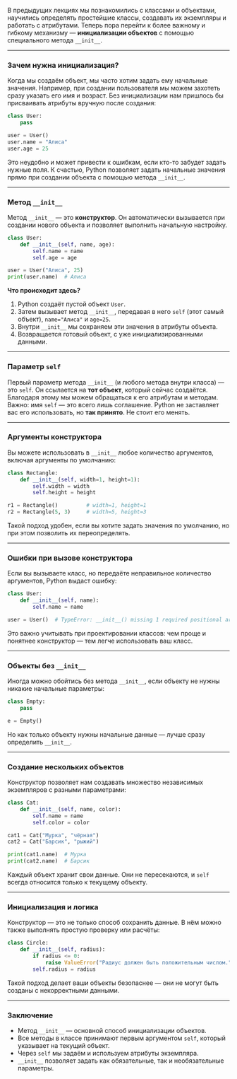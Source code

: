 В предыдущих лекциях мы познакомились с классами и объектами, научились определять простейшие классы, создавать их экземпляры и работать с атрибутами. Теперь пора перейти к более важному и гибкому механизму — **инициализации объектов** с помощью специального метода `__init__`.

---
### Зачем нужна инициализация?
Когда мы создаём объект, мы часто хотим задать ему начальные значения. Например, при создании пользователя мы можем захотеть сразу указать его имя и возраст. Без инициализации нам пришлось бы присваивать атрибуты вручную после создания:
```python
class User:
    pass

user = User()
user.name = "Алиса"
user.age = 25
```
Это неудобно и может привести к ошибкам, если кто-то забудет задать нужные поля. К счастью, Python позволяет задать начальные значения прямо при создании объекта с помощью метода `__init__`.

---
### Метод `__init__`
Метод `__init__` — это **конструктор**. Он автоматически вызывается при создании нового объекта и позволяет выполнить начальную настройку.
```python
class User:
    def __init__(self, name, age):
        self.name = name
        self.age = age

user = User("Алиса", 25)
print(user.name)  # Алиса
```
**Что происходит здесь?**
1. Python создаёт пустой объект `User`.
2. Затем вызывает метод `__init__`, передавая в него `self` (этот самый объект), `name="Алиса"` и `age=25`.
3. Внутри `__init__` мы сохраняем эти значения в атрибуты объекта.
4. Возвращается готовый объект, с уже инициализированными данными.

---
### Параметр `self`
Первый параметр метода `__init__` (и любого метода внутри класса) — это `self`. Он ссылается на **тот объект**, который сейчас создаётся. Благодаря этому мы можем обращаться к его атрибутам и методам.
Важно: имя `self` — это всего лишь соглашение. Python не заставляет вас его использовать, но **так принято**. Не стоит его менять.

---
### Аргументы конструктора
Вы можете использовать в `__init__` любое количество аргументов, включая аргументы по умолчанию:
```python
class Rectangle:
    def __init__(self, width=1, height=1):
        self.width = width
        self.height = height

r1 = Rectangle()         # width=1, height=1
r2 = Rectangle(5, 3)     # width=5, height=3
```
Такой подход удобен, если вы хотите задать значения по умолчанию, но при этом позволить их переопределять.

---
### Ошибки при вызове конструктора
Если вы вызываете класс, но передаёте неправильное количество аргументов, Python выдаст ошибку:
```python
class User:
    def __init__(self, name):
        self.name = name

user = User()  # TypeError: __init__() missing 1 required positional argument: 'name'
```
Это важно учитывать при проектировании классов: чем проще и понятнее конструктор — тем легче использовать ваш класс.

---
### Объекты без `__init__`
Иногда можно обойтись без метода `__init__`, если объекту не нужны никакие начальные параметры:
```python
class Empty:
    pass

e = Empty()
```
Но как только объекту нужны начальные данные — лучше сразу определить `__init__`.

---
### Создание нескольких объектов
Конструктор позволяет нам создавать множество независимых экземпляров с разными параметрами:
```python
class Cat:
    def __init__(self, name, color):
        self.name = name
        self.color = color

cat1 = Cat("Мурка", "чёрная")
cat2 = Cat("Барсик", "рыжий")

print(cat1.name)  # Мурка
print(cat2.name)  # Барсик
```
Каждый объект хранит свои данные. Они не пересекаются, и `self` всегда относится только к текущему объекту.

---
### Инициализация и логика
Конструктор — это не только способ сохранить данные. В нём можно также выполнять простую проверку или расчёты:
```python
class Circle:
    def __init__(self, radius):
        if radius <= 0:
            raise ValueError("Радиус должен быть положительным числом.")
        self.radius = radius
```
Такой подход делает ваши объекты безопаснее — они не могут быть созданы с некорректными данными.

---
### Заключение
- Метод `__init__` — основной способ инициализации объектов.
- Все методы в классе принимают первым аргументом `self`, который указывает на текущий объект.
- Через `self` мы задаём и используем атрибуты экземпляра.
- `__init__` позволяет задать как обязательные, так и необязательные параметры.